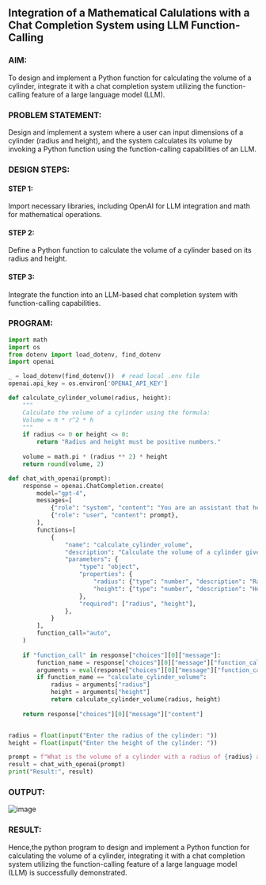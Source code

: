 ## Integration of a Mathematical Calulations with a Chat Completion System using LLM Function-Calling

### AIM:
To design and implement a Python function for calculating the volume of a cylinder, integrate it with a chat completion system utilizing the function-calling feature of a large language model (LLM).

### PROBLEM STATEMENT:
Design and implement a system where a user can input dimensions of a cylinder (radius and height),
and the system calculates its volume by invoking a Python function using the function-calling capabilities of an LLM.
### DESIGN STEPS:

#### STEP 1:
Import necessary libraries, including OpenAI for LLM integration and math for mathematical operations.

#### STEP 2:
Define a Python function to calculate the volume of a cylinder based on its radius and height.

#### STEP 3:
Integrate the function into an LLM-based chat completion system with function-calling capabilities.

### PROGRAM:
```py
import math
import os
from dotenv import load_dotenv, find_dotenv
import openai

_ = load_dotenv(find_dotenv())  # read local .env file
openai.api_key = os.environ['OPENAI_API_KEY']

def calculate_cylinder_volume(radius, height):
    """
    Calculate the volume of a cylinder using the formula:
    Volume = π * r^2 * h
    """
    if radius <= 0 or height <= 0:
        return "Radius and height must be positive numbers."
    
    volume = math.pi * (radius ** 2) * height
    return round(volume, 2)

def chat_with_openai(prompt):
    response = openai.ChatCompletion.create(
        model="gpt-4",
        messages=[
            {"role": "system", "content": "You are an assistant that helps calculate the volume of a cylinder."},
            {"role": "user", "content": prompt},
        ],
        functions=[
            {
                "name": "calculate_cylinder_volume",
                "description": "Calculate the volume of a cylinder given radius and height.",
                "parameters": {
                    "type": "object",
                    "properties": {
                        "radius": {"type": "number", "description": "Radius of the cylinder (in units)"},
                        "height": {"type": "number", "description": "Height of the cylinder (in units)"},
                    },
                    "required": ["radius", "height"],
                },
            }
        ],
        function_call="auto",  
    )
    
    if "function_call" in response["choices"][0]["message"]:
        function_name = response["choices"][0]["message"]["function_call"]["name"]
        arguments = eval(response["choices"][0]["message"]["function_call"]["arguments"])
        if function_name == "calculate_cylinder_volume":
            radius = arguments["radius"]
            height = arguments["height"]
            return calculate_cylinder_volume(radius, height)
    
    return response["choices"][0]["message"]["content"]


radius = float(input("Enter the radius of the cylinder: "))
height = float(input("Enter the height of the cylinder: "))

prompt = f"What is the volume of a cylinder with a radius of {radius} and a height of {height}?"
result = chat_with_openai(prompt)
print("Result:", result)

```
### OUTPUT:
![image](https://github.com/user-attachments/assets/1cc753b1-edd5-485a-ad5f-04a7ddf67e78)

### RESULT:
Hence,the python program to design and implement a Python function for calculating the volume of a cylinder,
integrating it with a chat completion system utilizing the function-calling feature of a large language model (LLM) is successfully demonstrated.
